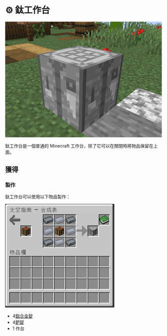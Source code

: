 # ⚙ 鈦工作台

![](<../.gitbook/assets/image (222) (1) (1) (1) (1) (1).png>)

鈦工作台是一個普通的 Minecraft 工作台，除了它可以在關閉時將物品保留在上面。

## 獲得

### 製作

鈦工作台可以使用以下物品製作：

![](<../.gitbook/assets/image (218) (1) (1) (1).png>)

* 4[鋁合金錠](aluminium-alloy-ingot.md)
* 4[鈀錠](palladium-ingot.md)
* 1 作台
